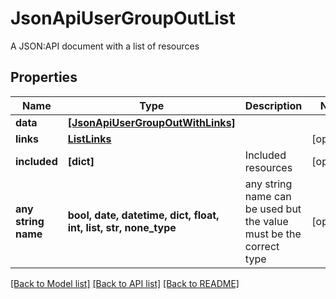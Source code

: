# JsonApiUserGroupOutList

A JSON:API document with a list of resources

## Properties
Name | Type | Description | Notes
------------ | ------------- | ------------- | -------------
**data** | [**[JsonApiUserGroupOutWithLinks]**](JsonApiUserGroupOutWithLinks.md) |  | 
**links** | [**ListLinks**](ListLinks.md) |  | [optional] 
**included** | **[dict]** | Included resources | [optional] 
**any string name** | **bool, date, datetime, dict, float, int, list, str, none_type** | any string name can be used but the value must be the correct type | [optional]

[[Back to Model list]](../README.md#documentation-for-models) [[Back to API list]](../README.md#documentation-for-api-endpoints) [[Back to README]](../README.md)


